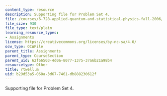 ```yaml
---
content_type: resource
description: Supporting file for Problem Set 4.
file: /courses/6-728-applied-quantum-and-statistical-physics-fall-2006/b29d53a5068a3d677461db888230612f_rtwell.m
file_size: 930
file_type: text/plain
learning_resource_types:
- Assignments
license: https://creativecommons.org/licenses/by-nc-sa/4.0/
ocw_type: OCWFile
parent_title: Assignments
parent_type: CourseSection
parent_uid: 62f66503-4d0a-8077-1375-37a6b21a98b4
resourcetype: Other
title: rtwell.m
uid: b29d53a5-068a-3d67-7461-db888230612f
---
```

Supporting file for Problem Set 4.
